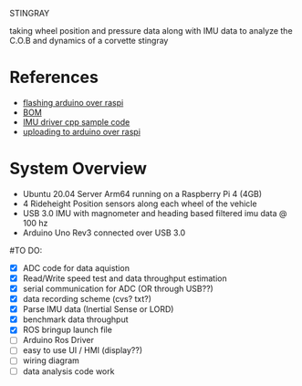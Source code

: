 STINGRAY

taking wheel position and pressure data along with IMU data to analyze the C.O.B and dynamics of a corvette stingray

# References

- [flashing arduino over raspi](https://siytek.com/arduino-cli-raspberry-pi/#Configure-Arduino)
- [BOM](https://docs.google.com/spreadsheets/d/15MNyfEw0GuSBbplbCHpf8V5PrWQOQE57q0T67NCtYUg/edit?usp=sharing)
- [IMU driver cpp sample code](https://github.com/ZFDD96/BWT61CL/blob/master/Sample%20Code.zip)
- [uploading to arduino over raspi](https://github.com/guysoft/OctoPi/issues/23)

# System Overview

- Ubuntu 20.04 Server Arm64 running on a Raspberry Pi 4 (4GB)
- 4 Rideheight Position sensors along each wheel of the vehicle
- USB 3.0 IMU with magnometer and heading based filtered imu data @ 100 hz
- Arduino Uno Rev3 connected over USB 3.0

#TO DO:

- [x] ADC code for data aquistion
- [x] Read/Write speed test and data throughput estimation
- [x] serial communication for ADC (OR through USB??)
- [x] data recording scheme (cvs? txt?)
- [x] Parse IMU data (Inertial Sense or LORD)
- [x] benchmark data throughput
- [x] ROS bringup launch file
- [ ] Arduino Ros Driver
- [ ] easy to use UI / HMI (display??)
- [ ] wiring diagram
- [ ] data analysis code work
